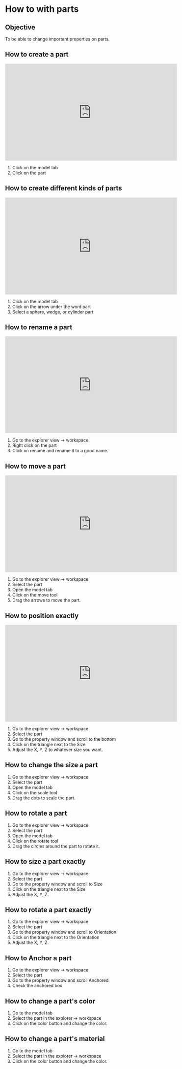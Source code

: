 # How to with parts

## Objective

To be able to change important properties on parts.

## How to create a part

<iframe width="560" height="315" src="https://www.youtube.com/embed/M1mnk4k4zRs" frameborder="0" allow="accelerometer; autoplay; clipboard-write; encrypted-media; gyroscope; picture-in-picture" allowfullscreen></iframe>


1. Click on the model tab
2. Click on the part

## How to create different kinds of parts

<iframe width="560" height="315" src="https://www.youtube.com/embed/AEkWXjFcFOs" frameborder="0" allow="accelerometer; autoplay; clipboard-write; encrypted-media; gyroscope; picture-in-picture" allowfullscreen></iframe>

1. Click on the model tab
2. Click on the arrow under the word part
3. Select a sphere, wedge, or cylinder part


## How to rename a part

<iframe width="560" height="315" src="https://www.youtube.com/embed/VXdsoeqUU14" frameborder="0" allow="accelerometer; autoplay; clipboard-write; encrypted-media; gyroscope; picture-in-picture" allowfullscreen></iframe>

1. Go to the explorer view -> workspace
2. Right click on the part
3. Click on rename and rename it to a good name.

## How to move a part

<iframe width="560" height="315" src="https://www.youtube.com/embed/ZbaNKr6aj0g" frameborder="0" allow="accelerometer; autoplay; clipboard-write; encrypted-media; gyroscope; picture-in-picture" allowfullscreen></iframe>

1. Go to the explorer view -> workspace
2. Select the part
3. Open the model tab
4. Click on the move tool
5. Drag the arrows to move the part.

## How to position exactly

<iframe width="560" height="315" src="https://www.youtube.com/embed/n-WkcZYe8aY" frameborder="0" allow="accelerometer; autoplay; clipboard-write; encrypted-media; gyroscope; picture-in-picture" allowfullscreen></iframe>

1. Go to the explorer view -> workspace
2. Select the part
3. Go to the property window and scroll to the bottom
4. Click on the triangle next to the Size
5. Adjust the X, Y, Z to whatever size you want.


## How to change the size a part



1. Go to the explorer view -> workspace
2. Select the part
3. Open the model tab
4. Click on the scale tool
5. Drag the dots to scale the part.


## How to rotate a part

1. Go to the explorer view -> workspace
2. Select the part
3. Open the model tab
4. Click on the rotate tool
5. Drag the circles around the part to rotate it.


## How to size a part exactly

1. Go to the explorer view -> workspace
2. Select the part
3. Go to the property window and scroll to Size
4. Click on the triangle next to the Size
5. Adjust the X, Y, Z.


## How to rotate a part exactly

1. Go to the explorer view -> workspace
2. Select the part
3. Go to the property window and scroll to Orientation
4. Click on the triangle next to the Orientation
5. Adjust the X, Y, Z.

## How to Anchor a part

1. Go to the explorer view -> workspace
2. Select the part
3. Go to the property window and scroll Anchored
4. Check the anchored box

## How to change a part's color

1. Go to the model tab
2. Select the part in the explorer -> workspace
3. Click on the color button and change the color.

## How to change a part's material

1. Go to the model tab
2. Select the part in the explorer -> workspace
3. Click on the color button and change the color.


